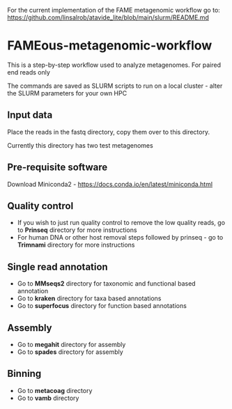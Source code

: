 For the current implementation of the FAME metagenomic workflow go to: https://github.com/linsalrob/atavide_lite/blob/main/slurm/README.md 

# FAMEous-metagenomic-workflow
This is a step-by-step workflow used to analyze metagenomes. 
For paired end reads only 

The commands are saved as SLURM scripts to run on a local cluster - alter the SLURM parameters for your own HPC

## Input data

Place the reads in the fastq directory, copy them over to this directory. 

Currently this directory has two test metagenomes

## Pre-requisite software 
Download Miniconda2 - https://docs.conda.io/en/latest/miniconda.html

## Quality control 
- If you wish to just run quality control to remove the low quality reads, go to **Prinseq** directory for more instructions 
- For human DNA or other host removal steps followed by prinseq - go to **Trimnami** directory for more instructions

## Single read annotation
- Go to **MMseqs2** directory for taxonomic and functional based annotation
- Go to **kraken** directory for taxa based annotations 
- Go to **superfocus** directory for function based annotations

## Assembly 
- Go to **megahit** directory for assembly 
- Go to **spades** directory for assembly

## Binning 
- Go to **metacoag** directory
- Go to **vamb** directory

